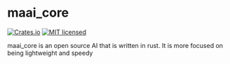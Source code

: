 # maai_core


[![Crates.io](https://img.shields.io/crates/v/maai-core)](https://crates.io/crates/maai-core)
[![MIT licensed](https://img.shields.io/crates/l/maai-core)](./LICENSE)



maai_core is an open source AI that is written in rust. It is more focused on being lightweight and speedy
